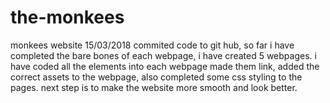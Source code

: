 # the-monkees
monkees website
15/03/2018 commited code to git hub, so far i have completed the bare bones of each webpage, i have created 5 webpages. 
i have coded all the elements into each webpage made them link, added the correct assets to the webpage, 
also completed some css styling to the pages. next step is to make the website more smooth and look better.
